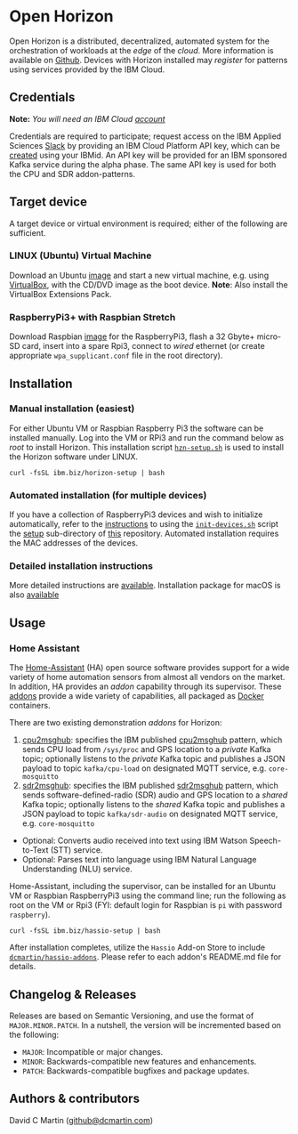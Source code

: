 # Open Horizon

Open Horizon is a distributed, decentralized, automated system for the orchestration of workloads at the _edge_ of the *cloud*.  More information is available on [Github][oh-github].  Devices with Horizon installed may _register_ for patterns using services provided by the IBM Cloud.

## Credentials

**Note:** _You will need an IBM Cloud [account][ibm-registration]_

Credentials are required to participate; request access on the IBM Applied Sciences [Slack][edge-slack] by providing an IBM Cloud Platform API key, which can be [created][ibm-apikeys] using your IBMid.  An API key will be provided for an IBM sponsored Kafka service during the alpha phase.  The same API key is used for both the CPU and SDR addon-patterns.

## Target device

A target device or virtual environment is required; either of the following are sufficient.

### LINUX (Ubuntu) Virtual Machine
Download an Ubuntu [image][ubuntu-image] and start a new virtual machine, e.g. using [VirtualBox][VirtualBox], with the CD/DVD image as the boot device.  **Note**: Also install the VirtualBox Extensions Pack.

### RaspberryPi3+ with Raspbian Stretch
Download Raspbian [image][raspbian-image] for the RaspberryPi3, flash a 32 Gbyte+ micro-SD card, insert into a spare Rpi3, connect to _wired_ ethernet (or create appropriate `wpa_supplicant.conf` file in the root directory).

## Installation

### Manual installation (easiest)
For either Ubuntu VM or Raspbian Raspberry Pi3 the software can be installed manually.  Log into the VM or RPi3 and run the command below as *root* to install Horizon.  This installation script [`hzn-setup.sh`][hznsetup] is used to install the Horizon software under LINUX.
```
curl -fsSL ibm.biz/horizon-setup | bash
```

### Automated installation (for multiple devices)
If you have a collection of RaspberryPi3 devices and wish to initialize automatically, refer to the [instructions][setup-readme] to using the [`init-devices.sh`][initdev] script the [setup][setupdir] sub-directory of [this][repository] repository.  Automated installation requires the MAC addresses of the devices.

### Detailed installation instructions

More detailed instructions are [available][edge-install].  Installation package for macOS is also [available][macos-install]

## Usage

### Home Assistant

The [Home-Assistant][ha-home] (HA) open source software provides support for a wide variety of home automation sensors from almost all vendors on the market.  In addition, HA provides an _addon_ capability through its supervisor.  These [addons][ha-addons] provide a wide variety of capabilities, all packaged as [Docker][docker] containers.

There are two existing demonstration _addons_ for Horizon:

1. [cpu2msghub][cpu2msghub-addon]: specifies the IBM published [cpu2msghub][cpu2msghub-pattern] pattern, which sends CPU load from `/sys/proc` and GPS location to a _private_ Kafka topic; optionally listens to the _private_ Kafka topic and publishes a JSON payload to topic `kafka/cpu-load` on designated MQTT service, e.g. `core-mosquitto`
1. [sdr2msghub][sdr2msghub-addon]: specifies the IBM published [sdr2msghub][sdr2msghub-pattern] pattern, which sends software-defined-radio (SDR) audio and GPS location to a _shared_ Kafka topic; optionally listens to the _shared_ Kafka topic and publishes a JSON payload to topic `kafka/sdr-audio` on designated MQTT service, e.g. `core-mosquitto`
  - Optional: Converts audio received into text using IBM Watson Speech-to-Text (STT) service.
  - Optional: Parses text into language using IBM Natural Language Understanding (NLU) service.
  
Home-Assistant, including the supervisor, can be installed for an Ubuntu VM or Raspbian RaspberryPi3 using the command line; run the following as root on the VM or Rpi3 (FYI: default login for Raspbian is `pi` with password `raspberry`).
```
curl -fsSL ibm.biz/hassio-setup | bash
```
After installation completes, utilize the `Hassio` Add-on Store to include [`dcmartin/hassio-addons`][dcm-addons].  Please refer to each addon's README.md file for details.

## Changelog & Releases

Releases are based on Semantic Versioning, and use the format
of ``MAJOR.MINOR.PATCH``. In a nutshell, the version will be incremented
based on the following:

- ``MAJOR``: Incompatible or major changes.
- ``MINOR``: Backwards-compatible new features and enhancements.
- ``PATCH``: Backwards-compatible bugfixes and package updates.

## Authors & contributors

David C Martin (github@dcmartin.com)

[commits]: https://github.com/dcmartin/open-horizon/commits/master
[contributors]: https://github.com/dcmartin/open-horizon/graphs/contributors
[dcmartin]: https://github.com/dcmartin
[issue]: https://github.com/dcmartin/open-horizon/issues
[repository]: https://github.com/dcmartin/open-horizon
[watson-nlu]: https://console.bluemix.net/catalog/services/natural-language-understanding
[watson-stt]: https://console.bluemix.net/catalog/services/speech-to-text
[edge-slack]: https://ibm-appsci.slack.com/messages/edge-fabric-users/
[ibm-apikeys]: https://console.bluemix.net/iam/#/apikeys
[docker]: https://www.docker.com/
[ha-addons]: https://github.com/hassio-addons
[hassio-install]: https://www.home-assistant.io/hassio/installation/
[ha-home]: https://www.home-assistant.io/
[ibm-registration]: https://console.bluemix.net/registration/
[edge-fabric]: https://console.test.cloud.ibm.com/docs/services/edge-fabric/getting-started.html
[edge-install]: https://console.test.cloud.ibm.com/docs/services/edge-fabric/adding-devices.html
[macos-install]: https://github.com/open-horizon/anax/releases
[sdr2msghub-pattern]: https://github.com/open-horizon/examples/tree/master/edge/msghub/sdr2msghub
[cpu2msghub-pattern]: https://github.com/open-horizon/examples/tree/master/edge/msghub/cpu2msghub
[sdr2msghub-addon]: https://github.com/dcmartin/hassio-addons/tree/master/sdr2msghub
[cpu2msghub-addon]: https://github.com/dcmartin/hassio-addons/tree/master/cpu2msghub
[setup-readme]: https://github.com/dcmartin/open-horizon/blob/master/setup/README.md
[setupdir]: https://github.com/dcmartin/open-horizon/tree/master/setup
[initdev]: https://github.com/dcmartin/open-horizon/blob/master/setup/init-devices.sh
[oh-github]: http://github.com/open-horizon/
[dcm-addons]: https://github.com/dcmartin/hassio-addons 
[hznsetup]: https://github.com/dcmartin/open-horizon/blob/master/setup/hzn-install.sh
[VirtualBox]: https://www.virtualbox.org/
[edge-slack]: https://ibm-appsci.slack.com/messages/edge-fabric-users/
[ibm-registration]: https://console.bluemix.net/registration/
[ubuntu-image]: http://releases.ubuntu.com/18.04.1/
[raspbian-image]: https://www.raspberrypi.org/downloads/raspbian/




